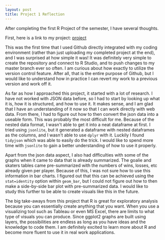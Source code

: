 ```yaml
---
layout: post
title: Project 1 Reflection
---
```


After completing the first R Project of the semester, I have several thoughts.

First, here is a link to my project: [project](https://saararaja.github.io/ST558---Project1/)

This was the first time that I used Github directly integrated with my coding environment (rather than just uploading my completed project at the end), and I was surprised at how simple it was!  It was definitely very simple to create the repository and connect to R Studio, and to push changes to my master branch ever so often.  I am curious about how exactly to utilize the version control feature.  After all, that is the entire purpose of Github, but I would like to understand how in practice I can revert my work to a previous version and work off it.

As far as how I approached this project, it started with a lot of research.  I have not worked with JSON data before, so I had to start by looking up what it is, how it is structured, and how to use it.  It makes sense, and I am glad that I have an understanding of it now so that I can work directly with web data.  From there, I had to figure out how to then convert the json data into a useable form.  This was probably the most difficult for me.  Because of the nested data format, I wasn't able to get it into a neat dataframe at first.  I tried using `jsonlite`, but it generated a dataframe with nested dataframes as the columns, and I wasn't able to use `dplyr` with it.  Luckily I found `tidyjson` which was able to easily do the trick.  I would like to spend more time with `jsonlite` to gain a better understanding of how to use it properly.

Apart from the json data aspect, I also had difficulties with some of the graphs when it came to data that is already summarized.  The goalie and skaters tables came pre-summarized with the numbers of wins, losses, etc already given per player.  Because of this, I was not sure how to use this information in bar charts.  I figured out that this can be achieved using the `stat=identity` option within `geom_bar`, but I could not figure out how to then make a side-by-side bar plot with pre-summarized data. I would like to study this further to be able to create visuals like this in the future.

The big take-aways from this project that R is great for exploratory analysis because you can essentially create anything that you want.  When you use a visualizing tool such as Tableau or even MS Excel, there are limits to what type of visuals you can produce.  Since ggplot2 graphs are built using layers, the possibilities are endless as long as you have ideas and the knowledge to code them.  I am definitely excited to learn more about R and become more fluent to use it in real work applications. 

